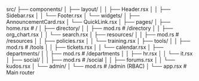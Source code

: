 <!-- @format -->

src/
├── components/
│ ├── layout/
│ │ ├── Header.rsx
│ │ ├── Sidebar.rsx
│ │ └── Footer.rsx
│ └── widgets/
│ ├── AnnouncementCard.rsx
│ └── QuickLink.rsx
│
├── pages/
│ ├── home.rsx # /
│ ├── directory/
│ │ ├── mod.rs # /directory
│ │ ├── org_chart.rsx
│ │ └── search.rsx
│ ├── resources/
│ │ ├── mod.rs # /resources
│ │ ├── policies.rsx
│ │ └── training.rsx
│ ├── tools/
│ │ ├── mod.rs # /tools
│ │ ├── tickets.rsx
│ │ └── calendar.rsx
│ ├── departments/
│ │ ├── mod.rs # /departments
│ │ ├── hr.rsx
│ │ └── it.rsx
│ ├── social/
│ │ ├── mod.rs # /social
│ │ ├── forums.rsx
│ │ └── kudos.rsx
│ └── admin/
│ └── mod.rs # /admin (RBAC)
│
└── app.rsx # Main router
